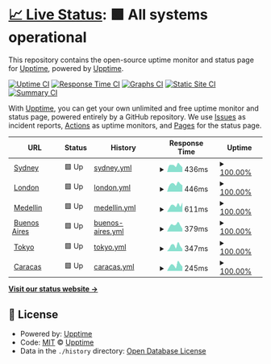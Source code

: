 # [📈 Live Status](https://upptime.github.io/upptime): <!--live status--> **🟩 All systems operational**

This repository contains the open-source uptime monitor and status page for [Upptime](https://upptime.js.org), powered by [Upptime](https://github.com/upptime/upptime).

[![Uptime CI](https://github.com/talanta-by-tig/brussels/workflows/Uptime%20CI/badge.svg)](https://github.com/talanta-by-tig/brussels/actions?query=workflow%3A%22Uptime+CI%22)
[![Response Time CI](https://github.com/talanta-by-tig/brussels/workflows/Response%20Time%20CI/badge.svg)](https://github.com/talanta-by-tig/brussels/actions?query=workflow%3A%22Response+Time+CI%22)
[![Graphs CI](https://github.com/talanta-by-tig/brussels/workflows/Graphs%20CI/badge.svg)](https://github.com/talanta-by-tig/brussels/actions?query=workflow%3A%22Graphs+CI%22)
[![Static Site CI](https://github.com/talanta-by-tig/brussels/workflows/Static%20Site%20CI/badge.svg)](https://github.com/talanta-by-tig/brussels/actions?query=workflow%3A%22Static+Site+CI%22)
[![Summary CI](https://github.com/talanta-by-tig/brussels/workflows/Summary%20CI/badge.svg)](https://github.com/talanta-by-tig/brussels/actions?query=workflow%3A%22Summary+CI%22)

With [Upptime](https://upptime.js.org), you can get your own unlimited and free uptime monitor and status page, powered entirely by a GitHub repository. We use [Issues](https://github.com/upptime/upptime/issues) as incident reports, [Actions](https://github.com/talanta-by-tig/brussels/actions) as uptime monitors, and [Pages](https://upptime.github.io/upptime) for the status page.

<!--start: status pages-->
<!-- This summary is generated by Upptime (https://github.com/upptime/upptime) -->
<!-- Do not edit this manually, your changes will be overwritten -->
<!-- prettier-ignore -->
| URL | Status | History | Response Time | Uptime |
| --- | ------ | ------- | ------------- | ------ |
| <img alt="" src="https://icons.duckduckgo.com/ip3/sydney.talanta.com.ico" height="13"> [Sydney](https://sydney.talanta.com/api/health) | 🟩 Up | [sydney.yml](https://github.com/talanta-by-tig/brussels/commits/HEAD/history/sydney.yml) | <details><summary><img alt="Response time graph" src="./graphs/sydney/response-time-week.png" height="20"> 436ms</summary><br><a href="https://status.talanta.com/history/sydney"><img alt="Response time 467" src="https://img.shields.io/endpoint?url=https%3A%2F%2Fraw.githubusercontent.com%2Ftalanta-by-tig%2Fbrussels%2FHEAD%2Fapi%2Fsydney%2Fresponse-time.json"></a><br><a href="https://status.talanta.com/history/sydney"><img alt="24-hour response time 345" src="https://img.shields.io/endpoint?url=https%3A%2F%2Fraw.githubusercontent.com%2Ftalanta-by-tig%2Fbrussels%2FHEAD%2Fapi%2Fsydney%2Fresponse-time-day.json"></a><br><a href="https://status.talanta.com/history/sydney"><img alt="7-day response time 436" src="https://img.shields.io/endpoint?url=https%3A%2F%2Fraw.githubusercontent.com%2Ftalanta-by-tig%2Fbrussels%2FHEAD%2Fapi%2Fsydney%2Fresponse-time-week.json"></a><br><a href="https://status.talanta.com/history/sydney"><img alt="30-day response time 434" src="https://img.shields.io/endpoint?url=https%3A%2F%2Fraw.githubusercontent.com%2Ftalanta-by-tig%2Fbrussels%2FHEAD%2Fapi%2Fsydney%2Fresponse-time-month.json"></a><br><a href="https://status.talanta.com/history/sydney"><img alt="1-year response time 467" src="https://img.shields.io/endpoint?url=https%3A%2F%2Fraw.githubusercontent.com%2Ftalanta-by-tig%2Fbrussels%2FHEAD%2Fapi%2Fsydney%2Fresponse-time-year.json"></a></details> | <details><summary><a href="https://status.talanta.com/history/sydney">100.00%</a></summary><a href="https://status.talanta.com/history/sydney"><img alt="All-time uptime 100.00%" src="https://img.shields.io/endpoint?url=https%3A%2F%2Fraw.githubusercontent.com%2Ftalanta-by-tig%2Fbrussels%2FHEAD%2Fapi%2Fsydney%2Fuptime.json"></a><br><a href="https://status.talanta.com/history/sydney"><img alt="24-hour uptime 100.00%" src="https://img.shields.io/endpoint?url=https%3A%2F%2Fraw.githubusercontent.com%2Ftalanta-by-tig%2Fbrussels%2FHEAD%2Fapi%2Fsydney%2Fuptime-day.json"></a><br><a href="https://status.talanta.com/history/sydney"><img alt="7-day uptime 100.00%" src="https://img.shields.io/endpoint?url=https%3A%2F%2Fraw.githubusercontent.com%2Ftalanta-by-tig%2Fbrussels%2FHEAD%2Fapi%2Fsydney%2Fuptime-week.json"></a><br><a href="https://status.talanta.com/history/sydney"><img alt="30-day uptime 100.00%" src="https://img.shields.io/endpoint?url=https%3A%2F%2Fraw.githubusercontent.com%2Ftalanta-by-tig%2Fbrussels%2FHEAD%2Fapi%2Fsydney%2Fuptime-month.json"></a><br><a href="https://status.talanta.com/history/sydney"><img alt="1-year uptime 100.00%" src="https://img.shields.io/endpoint?url=https%3A%2F%2Fraw.githubusercontent.com%2Ftalanta-by-tig%2Fbrussels%2FHEAD%2Fapi%2Fsydney%2Fuptime-year.json"></a></details>
| <img alt="" src="https://icons.duckduckgo.com/ip3/api.talanta.com.ico" height="13"> [London](https://api.talanta.com/api/health) | 🟩 Up | [london.yml](https://github.com/talanta-by-tig/brussels/commits/HEAD/history/london.yml) | <details><summary><img alt="Response time graph" src="./graphs/london/response-time-week.png" height="20"> 446ms</summary><br><a href="https://status.talanta.com/history/london"><img alt="Response time 578" src="https://img.shields.io/endpoint?url=https%3A%2F%2Fraw.githubusercontent.com%2Ftalanta-by-tig%2Fbrussels%2FHEAD%2Fapi%2Flondon%2Fresponse-time.json"></a><br><a href="https://status.talanta.com/history/london"><img alt="24-hour response time 375" src="https://img.shields.io/endpoint?url=https%3A%2F%2Fraw.githubusercontent.com%2Ftalanta-by-tig%2Fbrussels%2FHEAD%2Fapi%2Flondon%2Fresponse-time-day.json"></a><br><a href="https://status.talanta.com/history/london"><img alt="7-day response time 446" src="https://img.shields.io/endpoint?url=https%3A%2F%2Fraw.githubusercontent.com%2Ftalanta-by-tig%2Fbrussels%2FHEAD%2Fapi%2Flondon%2Fresponse-time-week.json"></a><br><a href="https://status.talanta.com/history/london"><img alt="30-day response time 442" src="https://img.shields.io/endpoint?url=https%3A%2F%2Fraw.githubusercontent.com%2Ftalanta-by-tig%2Fbrussels%2FHEAD%2Fapi%2Flondon%2Fresponse-time-month.json"></a><br><a href="https://status.talanta.com/history/london"><img alt="1-year response time 578" src="https://img.shields.io/endpoint?url=https%3A%2F%2Fraw.githubusercontent.com%2Ftalanta-by-tig%2Fbrussels%2FHEAD%2Fapi%2Flondon%2Fresponse-time-year.json"></a></details> | <details><summary><a href="https://status.talanta.com/history/london">100.00%</a></summary><a href="https://status.talanta.com/history/london"><img alt="All-time uptime 99.56%" src="https://img.shields.io/endpoint?url=https%3A%2F%2Fraw.githubusercontent.com%2Ftalanta-by-tig%2Fbrussels%2FHEAD%2Fapi%2Flondon%2Fuptime.json"></a><br><a href="https://status.talanta.com/history/london"><img alt="24-hour uptime 100.00%" src="https://img.shields.io/endpoint?url=https%3A%2F%2Fraw.githubusercontent.com%2Ftalanta-by-tig%2Fbrussels%2FHEAD%2Fapi%2Flondon%2Fuptime-day.json"></a><br><a href="https://status.talanta.com/history/london"><img alt="7-day uptime 100.00%" src="https://img.shields.io/endpoint?url=https%3A%2F%2Fraw.githubusercontent.com%2Ftalanta-by-tig%2Fbrussels%2FHEAD%2Fapi%2Flondon%2Fuptime-week.json"></a><br><a href="https://status.talanta.com/history/london"><img alt="30-day uptime 100.00%" src="https://img.shields.io/endpoint?url=https%3A%2F%2Fraw.githubusercontent.com%2Ftalanta-by-tig%2Fbrussels%2FHEAD%2Fapi%2Flondon%2Fuptime-month.json"></a><br><a href="https://status.talanta.com/history/london"><img alt="1-year uptime 99.56%" src="https://img.shields.io/endpoint?url=https%3A%2F%2Fraw.githubusercontent.com%2Ftalanta-by-tig%2Fbrussels%2FHEAD%2Fapi%2Flondon%2Fuptime-year.json"></a></details>
| <img alt="" src="https://icons.duckduckgo.com/ip3/platform.talanta.com.ico" height="13"> [Medellin](https://platform.talanta.com/login) | 🟩 Up | [medellin.yml](https://github.com/talanta-by-tig/brussels/commits/HEAD/history/medellin.yml) | <details><summary><img alt="Response time graph" src="./graphs/medellin/response-time-week.png" height="20"> 611ms</summary><br><a href="https://status.talanta.com/history/medellin"><img alt="Response time 523" src="https://img.shields.io/endpoint?url=https%3A%2F%2Fraw.githubusercontent.com%2Ftalanta-by-tig%2Fbrussels%2FHEAD%2Fapi%2Fmedellin%2Fresponse-time.json"></a><br><a href="https://status.talanta.com/history/medellin"><img alt="24-hour response time 1012" src="https://img.shields.io/endpoint?url=https%3A%2F%2Fraw.githubusercontent.com%2Ftalanta-by-tig%2Fbrussels%2FHEAD%2Fapi%2Fmedellin%2Fresponse-time-day.json"></a><br><a href="https://status.talanta.com/history/medellin"><img alt="7-day response time 611" src="https://img.shields.io/endpoint?url=https%3A%2F%2Fraw.githubusercontent.com%2Ftalanta-by-tig%2Fbrussels%2FHEAD%2Fapi%2Fmedellin%2Fresponse-time-week.json"></a><br><a href="https://status.talanta.com/history/medellin"><img alt="30-day response time 562" src="https://img.shields.io/endpoint?url=https%3A%2F%2Fraw.githubusercontent.com%2Ftalanta-by-tig%2Fbrussels%2FHEAD%2Fapi%2Fmedellin%2Fresponse-time-month.json"></a><br><a href="https://status.talanta.com/history/medellin"><img alt="1-year response time 523" src="https://img.shields.io/endpoint?url=https%3A%2F%2Fraw.githubusercontent.com%2Ftalanta-by-tig%2Fbrussels%2FHEAD%2Fapi%2Fmedellin%2Fresponse-time-year.json"></a></details> | <details><summary><a href="https://status.talanta.com/history/medellin">100.00%</a></summary><a href="https://status.talanta.com/history/medellin"><img alt="All-time uptime 99.64%" src="https://img.shields.io/endpoint?url=https%3A%2F%2Fraw.githubusercontent.com%2Ftalanta-by-tig%2Fbrussels%2FHEAD%2Fapi%2Fmedellin%2Fuptime.json"></a><br><a href="https://status.talanta.com/history/medellin"><img alt="24-hour uptime 100.00%" src="https://img.shields.io/endpoint?url=https%3A%2F%2Fraw.githubusercontent.com%2Ftalanta-by-tig%2Fbrussels%2FHEAD%2Fapi%2Fmedellin%2Fuptime-day.json"></a><br><a href="https://status.talanta.com/history/medellin"><img alt="7-day uptime 100.00%" src="https://img.shields.io/endpoint?url=https%3A%2F%2Fraw.githubusercontent.com%2Ftalanta-by-tig%2Fbrussels%2FHEAD%2Fapi%2Fmedellin%2Fuptime-week.json"></a><br><a href="https://status.talanta.com/history/medellin"><img alt="30-day uptime 100.00%" src="https://img.shields.io/endpoint?url=https%3A%2F%2Fraw.githubusercontent.com%2Ftalanta-by-tig%2Fbrussels%2FHEAD%2Fapi%2Fmedellin%2Fuptime-month.json"></a><br><a href="https://status.talanta.com/history/medellin"><img alt="1-year uptime 99.64%" src="https://img.shields.io/endpoint?url=https%3A%2F%2Fraw.githubusercontent.com%2Ftalanta-by-tig%2Fbrussels%2FHEAD%2Fapi%2Fmedellin%2Fuptime-year.json"></a></details>
| <img alt="" src="https://icons.duckduckgo.com/ip3/placement.talanta.com.ico" height="13"> [Buenos Aires](https://placement.talanta.com/login) | 🟩 Up | [buenos-aires.yml](https://github.com/talanta-by-tig/brussels/commits/HEAD/history/buenos-aires.yml) | <details><summary><img alt="Response time graph" src="./graphs/buenos-aires/response-time-week.png" height="20"> 379ms</summary><br><a href="https://status.talanta.com/history/buenos-aires"><img alt="Response time 396" src="https://img.shields.io/endpoint?url=https%3A%2F%2Fraw.githubusercontent.com%2Ftalanta-by-tig%2Fbrussels%2FHEAD%2Fapi%2Fbuenos-aires%2Fresponse-time.json"></a><br><a href="https://status.talanta.com/history/buenos-aires"><img alt="24-hour response time 385" src="https://img.shields.io/endpoint?url=https%3A%2F%2Fraw.githubusercontent.com%2Ftalanta-by-tig%2Fbrussels%2FHEAD%2Fapi%2Fbuenos-aires%2Fresponse-time-day.json"></a><br><a href="https://status.talanta.com/history/buenos-aires"><img alt="7-day response time 379" src="https://img.shields.io/endpoint?url=https%3A%2F%2Fraw.githubusercontent.com%2Ftalanta-by-tig%2Fbrussels%2FHEAD%2Fapi%2Fbuenos-aires%2Fresponse-time-week.json"></a><br><a href="https://status.talanta.com/history/buenos-aires"><img alt="30-day response time 350" src="https://img.shields.io/endpoint?url=https%3A%2F%2Fraw.githubusercontent.com%2Ftalanta-by-tig%2Fbrussels%2FHEAD%2Fapi%2Fbuenos-aires%2Fresponse-time-month.json"></a><br><a href="https://status.talanta.com/history/buenos-aires"><img alt="1-year response time 396" src="https://img.shields.io/endpoint?url=https%3A%2F%2Fraw.githubusercontent.com%2Ftalanta-by-tig%2Fbrussels%2FHEAD%2Fapi%2Fbuenos-aires%2Fresponse-time-year.json"></a></details> | <details><summary><a href="https://status.talanta.com/history/buenos-aires">100.00%</a></summary><a href="https://status.talanta.com/history/buenos-aires"><img alt="All-time uptime 99.95%" src="https://img.shields.io/endpoint?url=https%3A%2F%2Fraw.githubusercontent.com%2Ftalanta-by-tig%2Fbrussels%2FHEAD%2Fapi%2Fbuenos-aires%2Fuptime.json"></a><br><a href="https://status.talanta.com/history/buenos-aires"><img alt="24-hour uptime 100.00%" src="https://img.shields.io/endpoint?url=https%3A%2F%2Fraw.githubusercontent.com%2Ftalanta-by-tig%2Fbrussels%2FHEAD%2Fapi%2Fbuenos-aires%2Fuptime-day.json"></a><br><a href="https://status.talanta.com/history/buenos-aires"><img alt="7-day uptime 100.00%" src="https://img.shields.io/endpoint?url=https%3A%2F%2Fraw.githubusercontent.com%2Ftalanta-by-tig%2Fbrussels%2FHEAD%2Fapi%2Fbuenos-aires%2Fuptime-week.json"></a><br><a href="https://status.talanta.com/history/buenos-aires"><img alt="30-day uptime 99.84%" src="https://img.shields.io/endpoint?url=https%3A%2F%2Fraw.githubusercontent.com%2Ftalanta-by-tig%2Fbrussels%2FHEAD%2Fapi%2Fbuenos-aires%2Fuptime-month.json"></a><br><a href="https://status.talanta.com/history/buenos-aires"><img alt="1-year uptime 99.95%" src="https://img.shields.io/endpoint?url=https%3A%2F%2Fraw.githubusercontent.com%2Ftalanta-by-tig%2Fbrussels%2FHEAD%2Fapi%2Fbuenos-aires%2Fuptime-year.json"></a></details>
| <img alt="" src="https://icons.duckduckgo.com/ip3/hosts.talanta.com.ico" height="13"> [Tokyo](https://hosts.talanta.com/login) | 🟩 Up | [tokyo.yml](https://github.com/talanta-by-tig/brussels/commits/HEAD/history/tokyo.yml) | <details><summary><img alt="Response time graph" src="./graphs/tokyo/response-time-week.png" height="20"> 347ms</summary><br><a href="https://status.talanta.com/history/tokyo"><img alt="Response time 350" src="https://img.shields.io/endpoint?url=https%3A%2F%2Fraw.githubusercontent.com%2Ftalanta-by-tig%2Fbrussels%2FHEAD%2Fapi%2Ftokyo%2Fresponse-time.json"></a><br><a href="https://status.talanta.com/history/tokyo"><img alt="24-hour response time 217" src="https://img.shields.io/endpoint?url=https%3A%2F%2Fraw.githubusercontent.com%2Ftalanta-by-tig%2Fbrussels%2FHEAD%2Fapi%2Ftokyo%2Fresponse-time-day.json"></a><br><a href="https://status.talanta.com/history/tokyo"><img alt="7-day response time 347" src="https://img.shields.io/endpoint?url=https%3A%2F%2Fraw.githubusercontent.com%2Ftalanta-by-tig%2Fbrussels%2FHEAD%2Fapi%2Ftokyo%2Fresponse-time-week.json"></a><br><a href="https://status.talanta.com/history/tokyo"><img alt="30-day response time 312" src="https://img.shields.io/endpoint?url=https%3A%2F%2Fraw.githubusercontent.com%2Ftalanta-by-tig%2Fbrussels%2FHEAD%2Fapi%2Ftokyo%2Fresponse-time-month.json"></a><br><a href="https://status.talanta.com/history/tokyo"><img alt="1-year response time 350" src="https://img.shields.io/endpoint?url=https%3A%2F%2Fraw.githubusercontent.com%2Ftalanta-by-tig%2Fbrussels%2FHEAD%2Fapi%2Ftokyo%2Fresponse-time-year.json"></a></details> | <details><summary><a href="https://status.talanta.com/history/tokyo">100.00%</a></summary><a href="https://status.talanta.com/history/tokyo"><img alt="All-time uptime 100.00%" src="https://img.shields.io/endpoint?url=https%3A%2F%2Fraw.githubusercontent.com%2Ftalanta-by-tig%2Fbrussels%2FHEAD%2Fapi%2Ftokyo%2Fuptime.json"></a><br><a href="https://status.talanta.com/history/tokyo"><img alt="24-hour uptime 100.00%" src="https://img.shields.io/endpoint?url=https%3A%2F%2Fraw.githubusercontent.com%2Ftalanta-by-tig%2Fbrussels%2FHEAD%2Fapi%2Ftokyo%2Fuptime-day.json"></a><br><a href="https://status.talanta.com/history/tokyo"><img alt="7-day uptime 100.00%" src="https://img.shields.io/endpoint?url=https%3A%2F%2Fraw.githubusercontent.com%2Ftalanta-by-tig%2Fbrussels%2FHEAD%2Fapi%2Ftokyo%2Fuptime-week.json"></a><br><a href="https://status.talanta.com/history/tokyo"><img alt="30-day uptime 100.00%" src="https://img.shields.io/endpoint?url=https%3A%2F%2Fraw.githubusercontent.com%2Ftalanta-by-tig%2Fbrussels%2FHEAD%2Fapi%2Ftokyo%2Fuptime-month.json"></a><br><a href="https://status.talanta.com/history/tokyo"><img alt="1-year uptime 100.00%" src="https://img.shields.io/endpoint?url=https%3A%2F%2Fraw.githubusercontent.com%2Ftalanta-by-tig%2Fbrussels%2FHEAD%2Fapi%2Ftokyo%2Fuptime-year.json"></a></details>
| <img alt="" src="https://icons.duckduckgo.com/ip3/apply.talanta.com.ico" height="13"> [Caracas](https://apply.talanta.com/gap/introduction) | 🟩 Up | [caracas.yml](https://github.com/talanta-by-tig/brussels/commits/HEAD/history/caracas.yml) | <details><summary><img alt="Response time graph" src="./graphs/caracas/response-time-week.png" height="20"> 245ms</summary><br><a href="https://status.talanta.com/history/caracas"><img alt="Response time 263" src="https://img.shields.io/endpoint?url=https%3A%2F%2Fraw.githubusercontent.com%2Ftalanta-by-tig%2Fbrussels%2FHEAD%2Fapi%2Fcaracas%2Fresponse-time.json"></a><br><a href="https://status.talanta.com/history/caracas"><img alt="24-hour response time 144" src="https://img.shields.io/endpoint?url=https%3A%2F%2Fraw.githubusercontent.com%2Ftalanta-by-tig%2Fbrussels%2FHEAD%2Fapi%2Fcaracas%2Fresponse-time-day.json"></a><br><a href="https://status.talanta.com/history/caracas"><img alt="7-day response time 245" src="https://img.shields.io/endpoint?url=https%3A%2F%2Fraw.githubusercontent.com%2Ftalanta-by-tig%2Fbrussels%2FHEAD%2Fapi%2Fcaracas%2Fresponse-time-week.json"></a><br><a href="https://status.talanta.com/history/caracas"><img alt="30-day response time 230" src="https://img.shields.io/endpoint?url=https%3A%2F%2Fraw.githubusercontent.com%2Ftalanta-by-tig%2Fbrussels%2FHEAD%2Fapi%2Fcaracas%2Fresponse-time-month.json"></a><br><a href="https://status.talanta.com/history/caracas"><img alt="1-year response time 263" src="https://img.shields.io/endpoint?url=https%3A%2F%2Fraw.githubusercontent.com%2Ftalanta-by-tig%2Fbrussels%2FHEAD%2Fapi%2Fcaracas%2Fresponse-time-year.json"></a></details> | <details><summary><a href="https://status.talanta.com/history/caracas">100.00%</a></summary><a href="https://status.talanta.com/history/caracas"><img alt="All-time uptime 100.00%" src="https://img.shields.io/endpoint?url=https%3A%2F%2Fraw.githubusercontent.com%2Ftalanta-by-tig%2Fbrussels%2FHEAD%2Fapi%2Fcaracas%2Fuptime.json"></a><br><a href="https://status.talanta.com/history/caracas"><img alt="24-hour uptime 100.00%" src="https://img.shields.io/endpoint?url=https%3A%2F%2Fraw.githubusercontent.com%2Ftalanta-by-tig%2Fbrussels%2FHEAD%2Fapi%2Fcaracas%2Fuptime-day.json"></a><br><a href="https://status.talanta.com/history/caracas"><img alt="7-day uptime 100.00%" src="https://img.shields.io/endpoint?url=https%3A%2F%2Fraw.githubusercontent.com%2Ftalanta-by-tig%2Fbrussels%2FHEAD%2Fapi%2Fcaracas%2Fuptime-week.json"></a><br><a href="https://status.talanta.com/history/caracas"><img alt="30-day uptime 100.00%" src="https://img.shields.io/endpoint?url=https%3A%2F%2Fraw.githubusercontent.com%2Ftalanta-by-tig%2Fbrussels%2FHEAD%2Fapi%2Fcaracas%2Fuptime-month.json"></a><br><a href="https://status.talanta.com/history/caracas"><img alt="1-year uptime 100.00%" src="https://img.shields.io/endpoint?url=https%3A%2F%2Fraw.githubusercontent.com%2Ftalanta-by-tig%2Fbrussels%2FHEAD%2Fapi%2Fcaracas%2Fuptime-year.json"></a></details>

<!--end: status pages-->

[**Visit our status website →**](https://upptime.github.io/upptime)

## 📄 License

- Powered by: [Upptime](https://github.com/upptime/upptime)
- Code: [MIT](./LICENSE) © [Upptime](https://upptime.js.org)
- Data in the `./history` directory: [Open Database License](https://opendatacommons.org/licenses/odbl/1-0/)
